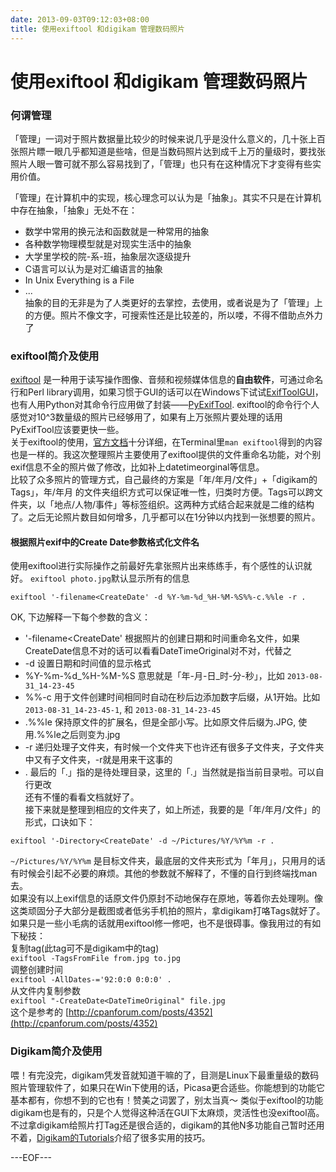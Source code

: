 ```yaml
---
date: 2013-09-03T09:12:03+08:00
title: 使用exiftool 和digikam 管理数码照片
---
```


# 使用exiftool 和digikam 管理数码照片

### 何谓管理  
「管理」一词对于照片数据量比较少的时候来说几乎是没什么意义的，几十张上百张照片瞟一眼几乎都知道是些啥，但是当数码照片达到成千上万的量级时，要找张照片人眼一瞥可就不那么容易找到了，「管理」也只有在这种情况下才变得有些实用价值。  

「管理」在计算机中的实现，核心理念可以认为是「抽象」。其实不只是在计算机中存在抽象，「抽象」无处不在：       

* 数学中常用的换元法和函数就是一种常用的抽象  
* 各种数学物理模型就是对现实生活中的抽象  
* 大学里学校的院-系-班，抽象层次逐级提升  
* C语言可以认为是对汇编语言的抽象  
* In Unix Everything is a File   
* ...   
抽象的目的无非是为了人类更好的去掌控，去使用，或者说是为了「管理」上的方便。照片不像文字，可搜索性还是比较差的，所以喽，不得不借助点外力了  

### exiftool简介及使用  
[exiftool](http://www.sno.phy.queensu.ca/~phil/exiftool/) 是一种用于读写操作图像、音频和视频媒体信息的**自由软件**，可通过命名行和Perl library调用，如果习惯于GUI的话可以在Windows下试试[ExifToolGUI](http://u88.n24.queensu.ca/~bogdan/)， 也有人用Python对其命令行应用做了封装——[PyExifTool](http://smarnach.github.io/pyexiftool/). exiftool的命令行个人感觉对10^3数量级的照片已经够用了，如果有上万张照片要处理的话用PyExifTool应该要更快一些。  
关于exiftool的使用，[官方文档](http://owl.phy.queensu.ca/~phil/exiftool/exiftool_pod.html)十分详细，在Terminal里`man exiftool`得到的内容也是一样的。我这次整理照片主要使用了exiftool提供的文件重命名功能，对个别exif信息不全的照片做了修改，比如补上datetimeorginal等信息。  
比较了众多照片的管理方式，自己最终的方案是「年/年月/文件」+「digikam的Tags」，年/年月 的文件夹组织方式可以保证唯一性，归类时方便。Tags可以跨文件夹，以「地点/人物/事件」等标签组织。这两种方式结合起来就是二维的结构了。之后无论照片数目如何增多，几乎都可以在1分钟以内找到一张想要的照片。  

#### 根据照片exif中的Create Date参数格式化文件名   
使用exiftool进行实际操作之前最好先拿张照片出来练练手，有个感性的认识就好。  `exiftool photo.jpg`默认显示所有的信息  
```  
exiftool '-filename<CreateDate' -d %Y-%m-%d_%H-%M-%S%%-c.%%le -r .  
```
OK, 下边解释一下每个参数的含义：  

* '-filename<CreateDate' 根据照片的创建日期和时间重命名文件，如果CreateDate信息不对的话可以看看DateTimeOriginal对不对，代替之  
* -d 设置日期和时间值的显示格式  
* %Y-%m-%d_%H-%M-%S 意思就是「年-月-日_时-分-秒」，比如 `2013-08-31_14-23-45`  
* %%-c 用于文件创建时间相同时自动在秒后边添加数字后缀，从1开始。比如`2013-08-31_14-23-45-1`, 和 `2013-08-31_14-23-45`    
* .%%le 保持原文件的扩展名，但是全部小写。比如原文件后缀为.JPG, 使用.%%le之后则变为.jpg  
* -r 递归处理子文件夹，有时候一个文件夹下也许还有很多子文件夹，子文件夹中又有子文件夹，-r就是用来干这事的  
* . 最后的「.」指的是待处理目录，这里的「.」当然就是指当前目录啦。可以自行更改  
还有不懂的看看文档就好了。  
接下来就是整理到相应的文件夹了，如上所述，我要的是「年/年月/文件」的形式，口诀如下：  
```
exiftool '-Directory<CreateDate' -d ~/Pictures/%Y/%Y%m -r . 
```
`~/Pictures/%Y/%Y%m` 是目标文件夹，最底层的文件夹形式为「年月」，只用月的话有时候会引起不必要的麻烦。其他的参数就不解释了，不懂的自行到终端找man去。  
如果没有以上exif信息的话原文件仍原封不动地保存在原地，等着你去处理咧。像这类顽固分子大部分是截图或者低劣手机拍的照片，拿digikam打咯Tags就好了。如果只是一些小毛病的话就用exiftool修一修吧，也不是很碍事。像我用过的有如下秘技：  
复制tag(此tag可不是digikam中的tag)  
`exiftool -TagsFromFile from.jpg to.jpg`  
调整创建时间  
`exiftool -AllDates-='92:0:0 0:0:0' .`  
从文件内复制参数  
`exiftool "-CreateDate<DateTimeOriginal" file.jpg`  
这个是参考的 [http://cpanforum.com/posts/4352](http://cpanforum.com/posts/4352)  

### Digikam简介及使用   
喂！有完没完，digikam凭发音就知道干嘛的了，目测是Linux下最重量级的数码照片管理软件了，如果只在Win下使用的话，Picasa更合适些。你能想到的功能它基本都有，你想不到的它也有！赞美之词罢了，别太当真～ 类似于exiftool的功能digikam也是有的，只是个人觉得这种活在GUI下太麻烦，灵活性也没exiftool高。不过拿digikam给照片打Tag还是很合适的，digikam的其他N多功能自己暂时还用不着，[Digikam的Tutorials](http://userbase.kde.org/Digikam/Tutorials)介绍了很多实用的技巧。  

---EOF---